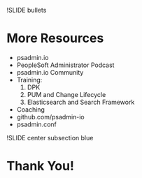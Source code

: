 !SLIDE bullets

# More Resources

* psadmin.io
* PeopleSoft Administrator Podcast
* psadmin.io Community
* Training:
  1. DPK
  1. PUM and Change Lifecycle
  1. Elasticsearch and Search Framework
* Coaching
* github.com/psadmin-io
* psadmin.conf


!SLIDE center subsection blue

#  Thank You!
